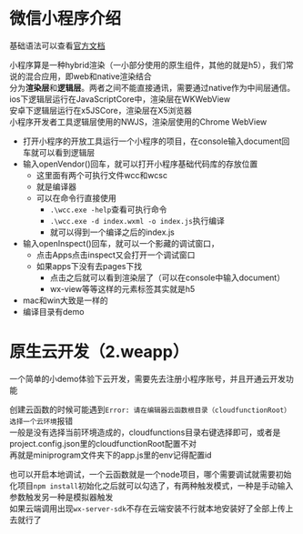 # 微信小程序介绍
基础语法可以查看[官方文档](https://developers.weixin.qq.com/miniprogram/dev/framework/)

小程序算是一种hybrid渲染（一小部分使用的原生组件，其他的就是h5），我们常说的混合应用，即web和native渲染结合  
分为**渲染层**和**逻辑层**。两者之间不能直接通讯，需要通过native作为中间层通信。  
ios下逻辑层运行在JavaScriptCore中，渲染层在WKWebView  
安卓下逻辑层运行在x5JSCore，渲染层在X5浏览器  
小程序开发者工具逻辑层使用的NWJS，渲染层使用的Chrome WebView  

- 打开小程序的开放工具运行一个小程序的项目，在console输入document回车就可以看到逻辑层  
- 输入openVendor()回车，就可以打开小程序基础代码库的存放位置
  - 这里面有两个可执行文件wcc和wcsc
  - 就是编译器
  - 可以在命令行直接使用
    -  ``.\wcc.exe -help``查看可执行命令
    - ``.\wcc.exe -d index.wxml -o index.js``执行编译
    - 就可以得到一个编译之后的index.js
- 输入openInspect()回车，就可以一个影藏的调试窗口，
  - 点击Apps点击inspect又会打开一个调试窗口
  - 如果apps下没有去pages下找 
    - 点击之后就可以看到渲染层了（可以在console中输入document）
    - wx-view等等这样的元素标签其实就是h5
- mac和win大致是一样的
- 编译目录有demo

# 原生云开发（2.weapp）
一个简单的小demo体验下云开发，需要先去注册小程序账号，并且开通云开发功能

创建云函数的时候可能遇到``Error: 请在编辑器云函数根目录（cloudfunctionRoot）选择一个云环境``报错  
一般是没有选择当前环境造成的，cloudfunctions目录右键选择即可，或者是project.config.json里的cloudfunctionRoot配置不对  
再就是miniprogram文件夹下的app.js里的env记得配置id

也可以开启本地调试，一个云函数就是一个node项目，哪个需要调试就需要初始化项目``npm install``初始化之后就可以勾选了，有两种触发模式，一种是手动输入参数触发另一种是模拟器触发  
如果云端调用出现``wx-server-sdk``不存在云端安装不行就本地安装好了全部上传上去就行了  